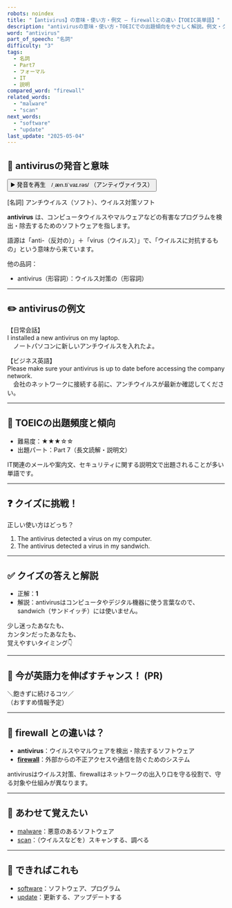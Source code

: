 ```yaml
---
robots: noindex
title: "【antivirus】の意味・使い方・例文 ― firewallとの違い【TOEIC英単語】"
description: "antivirusの意味・使い方・TOEICでの出題傾向をやさしく解説。例文・クイズ付きでfirewallとの違いもわかりやすく学べます。"
word: "antivirus"
part_of_speech: "名詞"
difficulty: "3"
tags:
  - 名詞
  - Part7
  - フォーマル
  - IT
  - 説明
compared_word: "firewall"
related_words:
  - "malware"
  - "scan"
next_words:
  - "software"
  - "update"
last_update: "2025-05-04"
---
```


## 🔰 antivirusの発音と意味

<button class="play-audio" onclick="playTTS('antivirus')">
  <span class="play-audio-main">
    ▶️ 発音を再生　/ˌæn.tiˈvaɪ.rəs/
  </span>
  <span class="play-audio-sub">
    （アンティヴァイラス）
  </span>
</button>

[名詞] アンチウイルス（ソフト）、ウイルス対策ソフト

**antivirus** は、コンピュータウイルスやマルウェアなどの有害なプログラムを検出・除去するためのソフトウェアを指します。

語源は「anti-（反対の）」＋「virus（ウイルス）」で、「ウイルスに対抗するもの」という意味から来ています。

他の品詞：  
- antivirus（形容詞）：ウイルス対策の（形容詞）

---

## ✏️ antivirusの例文

【日常会話】  
I installed a new antivirus on my laptop.  
　ノートパソコンに新しいアンチウイルスを入れたよ。

【ビジネス英語】  
Please make sure your antivirus is up to date before accessing the company network.  
　会社のネットワークに接続する前に、アンチウイルスが最新か確認してください。

---

## 🎯 TOEICの出題頻度と傾向

- 難易度：★★★☆☆
- 出題パート：Part 7（長文読解・説明文）

IT関連のメールや案内文、セキュリティに関する説明文で出題されることが多い単語です。

---

## ❓ クイズに挑戦！

正しい使い方はどっち？

1. The antivirus detected a virus on my computer.  
2. The antivirus detected a virus in my sandwich.

---

## ✅ クイズの答えと解説

- 正解：**1**
- 解説：antivirusはコンピュータやデジタル機器に使う言葉なので、sandwich（サンドイッチ）には使いません。

少し迷ったあなたも、  
カンタンだったあなたも、  
覚えやすいタイミング👇️

---

## 🚀 今が英語力を伸ばすチャンス！ (PR)

<div class="info-center">
＼飽きずに続けるコツ／<br>  
（おすすめ情報予定）
</div>

---

## 🤔  firewall との違いは？

- **antivirus**：ウイルスやマルウェアを検出・除去するソフトウェア
- **[firewall](/firewall)**：外部からの不正アクセスや通信を防ぐためのシステム

antivirusはウイルス対策、firewallはネットワークの出入り口を守る役割で、守る対象や仕組みが異なります。

---

## 🧩 あわせて覚えたい

- [malware](/malware)：悪意のあるソフトウェア
- [scan](/scan)：（ウイルスなどを）スキャンする、調べる

---

## 📖 できればこれも

- [software](/software)：ソフトウェア、プログラム
- [update](/update)：更新する、アップデートする

<!-- cvid: aid31_bid27 -->
